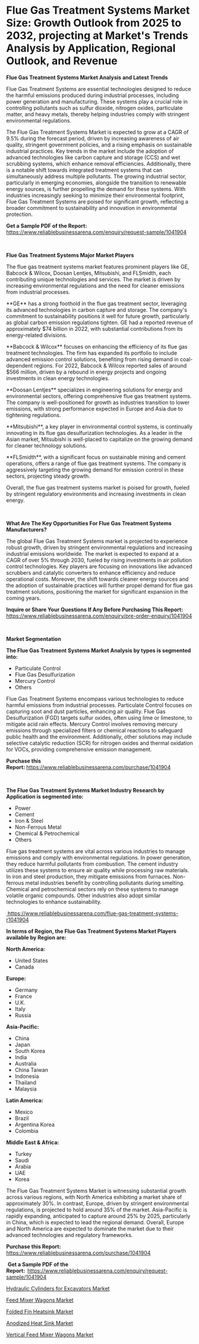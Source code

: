 <p><h1>Flue Gas Treatment Systems Market Size: Growth Outlook from 2025 to 2032, projecting at Market's Trends Analysis by Application, Regional Outlook, and Revenue</h1></p><p><strong>Flue Gas Treatment Systems Market Analysis and Latest Trends</strong></p>
<p><p>Flue Gas Treatment Systems are essential technologies designed to reduce the harmful emissions produced during industrial processes, including power generation and manufacturing. These systems play a crucial role in controlling pollutants such as sulfur dioxide, nitrogen oxides, particulate matter, and heavy metals, thereby helping industries comply with stringent environmental regulations. </p><p>The Flue Gas Treatment Systems Market is expected to grow at a CAGR of 9.5% during the forecast period, driven by increasing awareness of air quality, stringent government policies, and a rising emphasis on sustainable industrial practices. Key trends in the market include the adoption of advanced technologies like carbon capture and storage (CCS) and wet scrubbing systems, which enhance removal efficiencies. Additionally, there is a notable shift towards integrated treatment systems that can simultaneously address multiple pollutants. The growing industrial sector, particularly in emerging economies, alongside the transition to renewable energy sources, is further propelling the demand for these systems. With industries increasingly seeking to minimize their environmental footprint, Flue Gas Treatment Systems are poised for significant growth, reflecting a broader commitment to sustainability and innovation in environmental protection.</p></p>
<p><strong>Get a Sample PDF of the Report:&nbsp;</strong> <a href="https://www.reliablebusinessarena.com/enquiry/request-sample/1041904?utm_campaign=2146&utm_medium=2&utm_source=Github&utm_content=ia&utm_term=11042025&utm_id=flue-gas-treatment-systems">https://www.reliablebusinessarena.com/enquiry/request-sample/1041904</a></p>
<p>&nbsp;</p>
<p><strong>Flue Gas Treatment Systems Major Market Players</strong></p>
<p><p>The flue gas treatment systems market features prominent players like GE, Babcock & Wilcox, Doosan Lentjes, Mitsubishi, and FLSmidth, each contributing unique technologies and services. The market is driven by increasing environmental regulations and the need for cleaner emissions from industrial processes.</p><p>**GE** has a strong foothold in the flue gas treatment sector, leveraging its advanced technologies in carbon capture and storage. The company's commitment to sustainability positions it well for future growth, particularly as global carbon emission regulations tighten. GE had a reported revenue of approximately $74 billion in 2022, with substantial contributions from its energy-related divisions.</p><p>**Babcock & Wilcox** focuses on enhancing the efficiency of its flue gas treatment technologies. The firm has expanded its portfolio to include advanced emission control solutions, benefiting from rising demand in coal-dependent regions. For 2022, Babcock & Wilcox reported sales of around $566 million, driven by a rebound in energy projects and ongoing investments in clean energy technologies.</p><p>**Doosan Lentjes** specializes in engineering solutions for energy and environmental sectors, offering comprehensive flue gas treatment systems. The company is well-positioned for growth as industries transition to lower emissions, with strong performance expected in Europe and Asia due to tightening regulations.</p><p>**Mitsubishi**, a key player in environmental control systems, is continually innovating in its flue gas desulfurization technologies. As a leader in the Asian market, Mitsubishi is well-placed to capitalize on the growing demand for cleaner technology solutions.</p><p>**FLSmidth**, with a significant focus on sustainable mining and cement operations, offers a range of flue gas treatment systems. The company is aggressively targeting the growing demand for emission control in these sectors, projecting steady growth.</p><p>Overall, the flue gas treatment systems market is poised for growth, fueled by stringent regulatory environments and increasing investments in clean energy.</p></p>
<p>&nbsp;</p>
<p><strong>What Are The Key Opportunities For Flue Gas Treatment Systems Manufacturers?</strong></p>
<p><p>The global Flue Gas Treatment Systems market is projected to experience robust growth, driven by stringent environmental regulations and increasing industrial emissions worldwide. The market is expected to expand at a CAGR of over 5% through 2030, fueled by rising investments in air pollution control technologies. Key players are focusing on innovations like advanced scrubbers and catalytic converters to enhance efficiency and reduce operational costs. Moreover, the shift towards cleaner energy sources and the adoption of sustainable practices will further propel demand for flue gas treatment solutions, positioning the market for significant expansion in the coming years.</p></p>
<p><strong>Inquire or Share Your Questions If Any Before Purchasing This Report:</strong> <a href="https://www.reliablebusinessarena.com/enquiry/pre-order-enquiry/1041904?utm_campaign=2146&utm_medium=2&utm_source=Github&utm_content=ia&utm_term=11042025&utm_id=flue-gas-treatment-systems">https://www.reliablebusinessarena.com/enquiry/pre-order-enquiry/1041904</a></p>
<p>&nbsp;</p>
<p><strong>Market Segmentation</strong></p>
<p><strong>The Flue Gas Treatment Systems Market Analysis by types is segmented into:</strong></p>
<p><ul><li>Particulate Control</li><li>Flue Gas Desulfurization</li><li>Mercury Control</li><li>Others</li></ul></p>
<p><p>Flue Gas Treatment Systems encompass various technologies to reduce harmful emissions from industrial processes. Particulate Control focuses on capturing soot and dust particles, enhancing air quality. Flue Gas Desulfurization (FGD) targets sulfur oxides, often using lime or limestone, to mitigate acid rain effects. Mercury Control involves removing mercury emissions through specialized filters or chemical reactions to safeguard public health and the environment. Additionally, other solutions may include selective catalytic reduction (SCR) for nitrogen oxides and thermal oxidation for VOCs, providing comprehensive emission management.</p></p>
<p><strong>Purchase this Report:&nbsp;</strong><a href="https://www.reliablebusinessarena.com/purchase/1041904?utm_campaign=2146&utm_medium=2&utm_source=Github&utm_content=ia&utm_term=11042025&utm_id=flue-gas-treatment-systems">https://www.reliablebusinessarena.com/purchase/1041904</a></p>
<p>&nbsp;</p>
<p><strong>The Flue Gas Treatment Systems Market Industry Research by Application is segmented into:</strong></p>
<p><ul><li>Power</li><li>Cement</li><li>Iron & Steel</li><li>Non-Ferrous Metal</li><li>Chemical & Petrochemical</li><li>Others</li></ul></p>
<p><p>Flue gas treatment systems are vital across various industries to manage emissions and comply with environmental regulations. In power generation, they reduce harmful pollutants from combustion. The cement industry utilizes these systems to ensure air quality while processing raw materials. In iron and steel production, they mitigate emissions from furnaces. Non-ferrous metal industries benefit by controlling pollutants during smelting. Chemical and petrochemical sectors rely on these systems to manage volatile organic compounds. Other industries also adopt similar technologies to enhance sustainability.</p></p>
<p><a href="https://www.reliablebusinessarena.com/flue-gas-treatment-systems-r1041904?utm_campaign=2146&utm_medium=2&utm_source=Github&utm_content=ia&utm_term=11042025&utm_id=flue-gas-treatment-systems">&nbsp;https://www.reliablebusinessarena.com/flue-gas-treatment-systems-r1041904</a></p>
<p><strong>In terms of Region, the Flue Gas Treatment Systems Market Players available by Region are:</strong></p>
<p>
    <p> <strong> North America: </strong>
        <ul>
            <li>United States</li>
            <li>Canada</li>
        </ul>
        </p> 
    <p> <strong> Europe: </strong>
        <ul>
            <li>Germany</li>
            <li>France</li>
            <li>U.K.</li>
            <li>Italy</li>
            <li>Russia</li>
        </ul>
        </p> 
    <p> <strong> Asia-Pacific: </strong>
        <ul>
            <li>China</li>
            <li>Japan</li>
            <li>South Korea</li>
            <li>India</li>
            <li>Australia</li>
            <li>China Taiwan</li>
            <li>Indonesia</li>
            <li>Thailand</li>
            <li>Malaysia</li>
        </ul>
        </p> 
    <p> <strong> Latin America: </strong>
        <ul>
            <li>Mexico</li>
            <li>Brazil</li>
            <li>Argentina Korea</li>
            <li>Colombia</li>
        </ul>
        </p> 
    <p> <strong> Middle East & Africa: </strong>
        <ul>
            <li>Turkey</li>
            <li>Saudi</li>
            <li>Arabia</li>
            <li>UAE</li>
            <li>Korea</li>
        </ul>
    </p>
    </p>
<p><p>The Flue Gas Treatment Systems Market is witnessing substantial growth across various regions, with North America exhibiting a market share of approximately 30%. In contrast, Europe, driven by stringent environmental regulations, is projected to hold around 35% of the market. Asia-Pacific is rapidly expanding, anticipated to capture around 25% by 2025, particularly in China, which is expected to lead the regional demand. Overall, Europe and North America are expected to dominate the market due to their advanced technologies and regulatory frameworks.</p></p>
<p><strong>Purchase this Report: </strong><a href="https://www.reliablebusinessarena.com/purchase/1041904?utm_campaign=2146&utm_medium=2&utm_source=Github&utm_content=ia&utm_term=11042025&utm_id=flue-gas-treatment-systems">https://www.reliablebusinessarena.com/purchase/1041904</a></p>
<p>&nbsp;<strong>Get a Sample PDF of the Report:&nbsp;&nbsp;</strong><a href="https://www.reliablebusinessarena.com/enquiry/request-sample/1041904?utm_campaign=2146&utm_medium=2&utm_source=Github&utm_content=ia&utm_term=11042025&utm_id=flue-gas-treatment-systems">https://www.reliablebusinessarena.com/enquiry/request-sample/1041904</a></p>
<p><strong></strong></p>
<p><p><a href="https://github.com/sca704osol/Market-Research-Report-List-1/blob/main/hydraulic-cylinders-for-excavators-market.md?utm_campaign=2146&utm_medium=2&utm_source=Github&utm_content=ia&utm_term=11042025&utm_id=flue-gas-treatment-systems">Hydraulic Cylinders for Excavators Market</a></p><p><a href="https://github.com/mauripalmi/Market-Research-Report-List-6/blob/main/feed-mixer-wagons-market.md?utm_campaign=2146&utm_medium=2&utm_source=Github&utm_content=ia&utm_term=11042025&utm_id=flue-gas-treatment-systems">Feed Mixer Wagons Market</a></p><p><a href="https://github.com/shamprenadw7/Market-Research-Report-List-1/blob/main/folded-fin-heatsink-market.md?utm_campaign=2146&utm_medium=2&utm_source=Github&utm_content=ia&utm_term=11042025&utm_id=flue-gas-treatment-systems">Folded Fin Heatsink Market</a></p><p><a href="https://github.com/gulaimolin/Market-Research-Report-List-7/blob/main/anodized-heat-sink-market.md?utm_campaign=2146&utm_medium=2&utm_source=Github&utm_content=ia&utm_term=11042025&utm_id=flue-gas-treatment-systems">Anodized Heat Sink Market</a></p><p><a href="https://github.com/nicoletavirag/Market-Research-Report-List-5/blob/main/vertical-feed-mixer-wagons-market.md?utm_campaign=2146&utm_medium=2&utm_source=Github&utm_content=ia&utm_term=11042025&utm_id=flue-gas-treatment-systems">Vertical Feed Mixer Wagons Market</a></p></p>